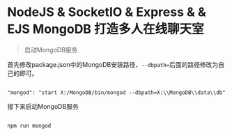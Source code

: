 # NodeJS & SocketIO & Express & & EJS MongoDB 打造多人在线聊天室

> 启动MongoDB服务

首先修改package.json中的MongoDB安装路径，`--dbpath=`后面的路径修改为自己的即可。

```

"mongod": "start X:/MongoDB/bin/mongod --dbpath=X:\\MongoDB\\data\\db"

```

接下来启动MongoDB服务

```

npm run mongod

```